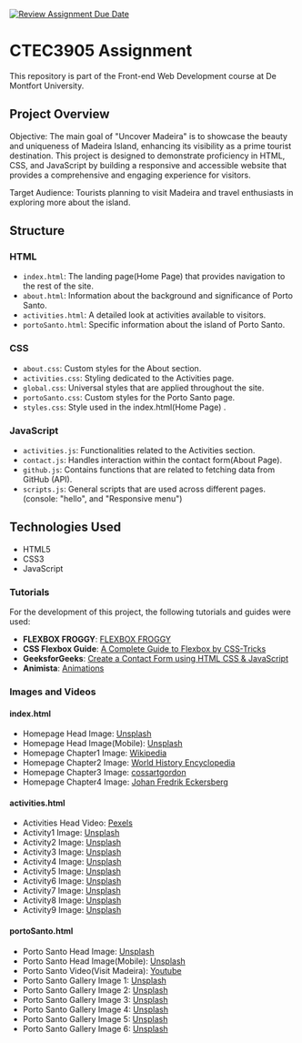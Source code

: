 [![Review Assignment Due Date](https://classroom.github.com/assets/deadline-readme-button-24ddc0f5d75046c5622901739e7c5dd533143b0c8e959d652212380cedb1ea36.svg)](https://classroom.github.com/a/GGwkV7WK)
# CTEC3905 Assignment

This repository is part of the Front-end Web Development course at De Montfort University.

## Project Overview
Objective: The main goal of "Uncover Madeira" is to showcase the beauty and uniqueness of Madeira Island, enhancing its visibility as a prime tourist destination. This project is designed to demonstrate proficiency in HTML, CSS, and JavaScript by building a responsive and accessible website that provides a comprehensive and engaging experience for visitors.

Target Audience: Tourists planning to visit Madeira and travel enthusiasts in exploring more about the island.

## Structure

### HTML

- `index.html`: The landing page(Home Page) that provides navigation to the rest of the site.
- `about.html`: Information about the background and significance of Porto Santo.
- `activities.html`: A detailed look at activities available to visitors.
- `portoSanto.html`: Specific information about the island of Porto Santo.

### CSS

- `about.css`: Custom styles for the About section.
- `activities.css`: Styling dedicated to the Activities page.
- `global.css`: Universal styles that are applied throughout the site.
- `portoSanto.css`: Custom styles for the Porto Santo page.
- `styles.css`: Style used in the index.html(Home Page) .

### JavaScript

- `activities.js`: Functionalities related to the Activities section.
- `contact.js`: Handles interaction within the contact form(About Page).
- `github.js`: Contains functions that are related to fetching data from GitHub (API).
- `scripts.js`: General scripts that are used across different pages.(console: "hello", and "Responsive menu")


## Technologies Used

- HTML5
- CSS3
- JavaScript

### Tutorials

For the development of this project, the following tutorials and guides were used:

- **FLEXBOX FROGGY**: [FLEXBOX FROGGY](https://flexboxfroggy.com/)
- **CSS Flexbox Guide**: [A Complete Guide to Flexbox by CSS-Tricks](https://css-tricks.com/snippets/css/a-guide-to-flexbox/)
- **GeeksforGeeks**: [Create a Contact Form using HTML CSS & JavaScript](https://www.geeksforgeeks.org/create-a-contact-form-using-html-css-javascript/)
- **Animista**: [Animations](https://animista.net/)

### Images and Videos

#### index.html
- Homepage Head Image: [Unsplash](https://unsplash.com/photos/green-and-brown-mountain-beside-body-of-water-during-daytime-C8e3LGjg3fc)
- Homepage Head Image(Mobile): [Unsplash](https://unsplash.com/photos/green-plants-on-brown-wooden-pathway-2Dyjg-D2Czo)
- Homepage Chapter1 Image: [Wikipedia](https://commons.wikimedia.org/wiki/File:TownOfFunchal,InMadeira,1834.PNG)
- Homepage Chapter2 Image: [World History Encyclopedia](https://www.worldhistory.org/image/14058/madeira-landscape-by-karl-briullov/)
- Homepage Chapter3 Image: [cossartgordon](https://www.cossartgordon.com/templates/yootheme/cache/4a/serrado-stores-4afca52a.webp)
- Homepage Chapter4 Image: [Johan Fredrik Eckersberg](https://www.nasjonalmuseet.no/en/collection/object/NG.M.03396)


#### activities.html
- Activities Head Video: [Pexels](https://www.pexels.com/video/people-on-steep-street-on-madeira-13107456/)
- Activity1 Image: [Unsplash](https://visitmadeira.com/en/what-to-do/experiencing-the-city-of-funchal/touring-the-city/funchal-cable-car/)
- Activity2 Image: [Unsplash](https://unsplash.com/photos/assorted-fruits-on-display-JI5VdAD2mAo)
- Activity3 Image: [Unsplash](https://unsplash.com/photos/an-aerial-view-of-a-waterfall-in-the-middle-of-the-ocean-oof6YZF6rF8)
- Activity4 Image: [Unsplash](https://unsplash.com/pt-br/fotografias/um-pequeno-rio-em-uma-floresta-NOwSuTDIboY)
- Activity5 Image: [Unsplash](https://unsplash.com/pt-br/fotografias/uma-ponte-vermelha-sobre-um-pequeno-lago-em-um-parque-qjXQcIzVyw)
- Activity6 Image: [Unsplash](https://unsplash.com/pt-br/fotografias/um-edificio-amarelo-com-uma-luz-de-rua-ao-lado-ya3WERsyH_U)
- Activity7 Image: [Unsplash](https://d3rh2tj1l6igzv.cloudfront.net/uploads/2021/07/toboggan-basket-madeira.jp)
- Activity8 Image: [Unsplash](https://unsplash.com/pt-br/fotografias/fotografia-de-gray-e-brown-mountain-durante-o-dia-N4E1P6id18I)
- Activity9 Image: [Unsplash](https://unsplash.com/pt-br/fotografias/um-grupo-de-barcos-flutuando-em-cima-de-um-corpo-de-agua-_L1_IiyWizs)

#### portoSanto.html
- Porto Santo Head Image: [Unsplash](https://unsplash.com/photos/a-boat-on-a-body-of-water-uAAZj8zhQUg)
- Porto Santo Head Image(Mobile): [Unsplash](https://unsplash.com/photos/brown-rocky-mountain-beside-body-of-water-during-daytime-b9voIvyzUAs)
- Porto Santo Video(Visit Madeira): [Youtube](https://www.youtube.com/watch?v=l0oBkH3Iz7Q)
- Porto Santo Gallery Image 1: [Unsplash](https://unsplash.com/photos/a-beach-with-waves-coming-in-to-the-shore-Mjj9HnDc20s)
- Porto Santo Gallery Image 2: [Unsplash](https://unsplash.com/photos/black-labrador-retriever-on-seashore-during-daytime-0J8J7CqKQfw)
- Porto Santo Gallery Image 3: [Unsplash](https://unsplash.com/photos/man-in-blue-shirt-and-black-shorts-standing-on-rock-formation-near-ocean-waves-during-daytime-Aev37Xe5YXc)
- Porto Santo Gallery Image 4: [Unsplash](https://unsplash.com/photos/people-walking-on-sidewalk-near-sea-during-daytime-lYyw4Xi_riQ)
- Porto Santo Gallery Image 5: [Unsplash](https://unsplash.com/photos/white-and-brown-concrete-statue-qzu7kqjqeqQ)
- Porto Santo Gallery Image 6: [Unsplash](https://unsplash.com/photos/a-man-walking-down-a-pier-holding-a-surfboard-uLsZg5lAs7Y)
